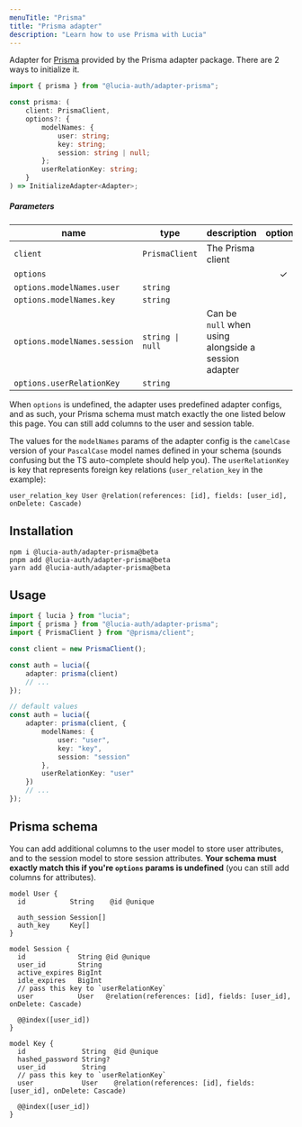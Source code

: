 ```yaml
---
menuTitle: "Prisma"
title: "Prisma adapter"
description: "Learn how to use Prisma with Lucia"
---
```


Adapter for [Prisma](https://www.prisma.io) provided by the Prisma adapter package. There are 2 ways to initialize it.

```ts
import { prisma } from "@lucia-auth/adapter-prisma";
```

```ts
const prisma: (
	client: PrismaClient,
	options?: {
		modelNames: {
			user: string;
			key: string;
			session: string | null;
		};
		userRelationKey: string;
	}
) => InitializeAdapter<Adapter>;
```

##### Parameters

| name                         | type             | description                                          | optional |
| ---------------------------- | ---------------- | ---------------------------------------------------- | :------: |
| `client`                     | `PrismaClient`   | The Prisma client                                    |          |
| `options`                    |                  |                                                      |    ✓     |
| `options.modelNames.user`    | `string`         |                                                      |          |
| `options.modelNames.key`     | `string`         |                                                      |          |
| `options.modelNames.session` | `string \| null` | Can be `null` when using alongside a session adapter |          |
| `options.userRelationKey`    | `string`         |                                                      |          |

When `options` is undefined, the adapter uses predefined adapter configs, and as such, your Prisma schema must match exactly the one listed below this page. You can still add columns to the user and session table.

The values for the `modelNames` params of the adapter config is the `camelCase` version of your `PascalCase` model names defined in your schema (sounds confusing but the TS auto-complete should help you). The `userRelationKey` is key that represents foreign key relations (`user_relation_key` in the example):

```prisma
user_relation_key User @relation(references: [id], fields: [user_id], onDelete: Cascade)
```

## Installation

```
npm i @lucia-auth/adapter-prisma@beta
pnpm add @lucia-auth/adapter-prisma@beta
yarn add @lucia-auth/adapter-prisma@beta
```

## Usage

```ts
import { lucia } from "lucia";
import { prisma } from "@lucia-auth/adapter-prisma";
import { PrismaClient } from "@prisma/client";

const client = new PrismaClient();

const auth = lucia({
	adapter: prisma(client)
	// ...
});

// default values
const auth = lucia({
	adapter: prisma(client, {
		modelNames: {
			user: "user",
			key: "key",
			session: "session"
		},
		userRelationKey: "user"
	})
	// ...
});
```

## Prisma schema

You can add additional columns to the user model to store user attributes, and to the session model to store session attributes. **Your schema must exactly match this if you're `options` params is undefined** (you can still add columns for attributes).

```prisma
model User {
  id           String    @id @unique

  auth_session Session[]
  auth_key     Key[]
}

model Session {
  id             String @id @unique
  user_id        String
  active_expires BigInt
  idle_expires   BigInt
  // pass this key to `userRelationKey`
  user           User   @relation(references: [id], fields: [user_id], onDelete: Cascade)

  @@index([user_id])
}

model Key {
  id              String  @id @unique
  hashed_password String?
  user_id         String
  // pass this key to `userRelationKey`
  user            User    @relation(references: [id], fields: [user_id], onDelete: Cascade)

  @@index([user_id])
}
```

